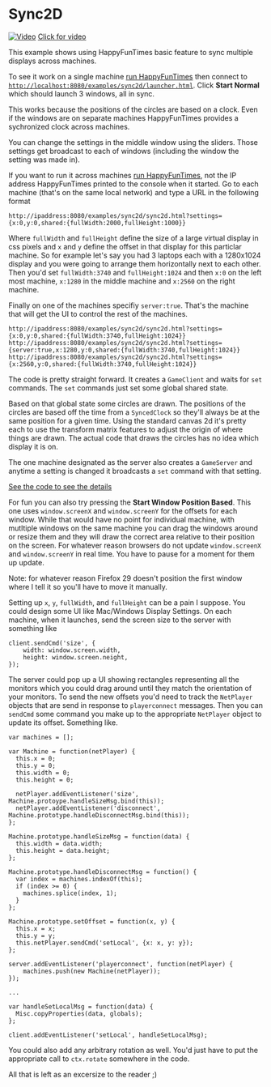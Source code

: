 Sync2D
======

[![Video](http://img.youtube.com/vi/ESMlZUdYXnw/0.jpg)](http://www.youtube.com/watch?v=ESMlZUdYXnw)
[Click for video](http://www.youtube.com/watch?v=ESMlZUdYXnw)


This example shows using HappyFunTimes basic feature to sync multiple displays
across machines.

To see it work on a single machine [run HappyFunTimes](../../README.md#running-the-examples) then
connect to [`http://localhost:8080/examples/sync2d/launcher.html`](http://localhost:8080/examples/sync2d/launcher.html).
Click **Start Normal** which should launch 3 windows, all in sync.

This works because the positions of the circles are based on a clock.
Even if the windows are on separate machines HappyFunTimes provides a
sychronized clock across machines.

You can change the settings in the middle window using the sliders. Those
settings get broadcast to each of windows (including the window the
setting was made in).

If you want to run it across machines [run HappyFunTimes](../../README.md#running-the-examples),
not the IP address HappyFunTimes printed to the console when it started.
Go to each machine (that's on the same local network) and type a URL in the following format

    http://ipaddress:8080/examples/sync2d/sync2d.html?settings={x:0,y:0,shared:{fullWidth:2000,fullHeight:1000}}

Where `fullWidth` and `fullHeight` define the size of a large virtual
display in css pixels and `x` and `y` define the offset in that display
for this particlar machine.  So for example let's say you had 3 laptops
each with a 1280x1024 display and you were going to arrange them
horizontally next to each other.  Then you'd set `fullWidth:3740` and
`fullHeight:1024` and then `x:0` on the left most machine, `x:1280` in the
middle machine and `x:2560` on the right machine.

Finally on one of the machines specifiy `server:true`.  That's the machine
that will get the UI to control the rest of the machines.

    http://ipaddress:8080/examples/sync2d/sync2d.html?settings={x:0,y:0,shared:{fullWidth:3740,fullHeight:1024}}
    http://ipaddress:8080/examples/sync2d/sync2d.html?settings={server:true,x:1280,y:0,shared:{fullWidth:3740,fullHeight:1024}}
    http://ipaddress:8080/examples/sync2d/sync2d.html?settings={x:2560,y:0,shared:{fullWidth:3740,fullHeight:1024}}

The code is pretty straight forward.  It creates a `GameClient` and waits
for `set` commands.  The `set` commands just set some global shared state.

Based on that global state some circles are drawn.  The positions of the
circles are based off the time from a `SyncedClock` so they'll always be
at the same position for a given time.  Using the standard canvas 2d it's
pretty each to use the transform matrix features to adjust the origin of
where things are drawn.  The actual code that draws the circles has no
idea which display it is on.

The one machine designated as the server also creates a `GameServer` and
anytime a setting is changed it broadcasts a `set` command with that
setting.

[See the code to see the details](https://github.com/greggman/HappyFunTimes/blob/master/public/examples/sync2d/scripts/sync2d.js)

For fun you can also try pressing the **Start Window Position Based**.
This one uses `window.screenX` and `window.screenY` for the offsets for
each window.  While that would have no point for individual machine, with
mutltiple windows on the same machine you can drag the windows around or
resize them and they will draw the correct area relative to their position
on the screen.  For whatever reason browsers do not update
`window.screenX` and `window.screenY` in real time.  You have to pause for
a moment for them up update.

Note: for whatever reason Firefox 29 doesn't position the first window
where I tell it so you'll have to move it manually.

Setting up `x`, `y`, `fullWidth`, and `fullHeight` can be a pain I
suppose. You could design some UI like Mac/Windows Display Settings. On
each machine, when it launches, send the screen size to the server with
something like

    client.sendCmd('size', {
        width: window.screen.width,
        height: window.screen.neight,
    });

The server could pop up a UI showing rectangles representing all the
monitors which you could drag around until they match the orientation
of your monitors. To send the new offsets you'd need to track the
`NetPlayer` objects that are send in response to `playerconnect` messages.
Then you can `sendCmd` some command you make up to the appropriate
`NetPlayer` object to update its offset. Something like.

    var machines = [];

    var Machine = function(netPlayer) {
      this.x = 0;
      this.y = 0;
      this.width = 0;
      this.height = 0;

      netPlayer.addEventListener('size', Machine.protoype.handleSizeMsg.bind(this));
      netPlayer.addEventListener('disconnect', Machine.prototype.handleDisconnectMsg.bind(this));
    };

    Machine.prototype.handleSizeMsg = function(data) {
      this.width = data.width;
      this.height = data.height;
    };

    Machine.prototype.handleDisconnectMsg = function() {
      var index = machines.indexOf(this);
      if (index >= 0) {
        machines.splice(index, 1);
      }
    };

    Machine.prototype.setOffset = function(x, y) {
      this.x = x;
      this.y = y;
      this.netPlayer.sendCmd('setLocal', {x: x, y: y});
    };

    server.addEventListener('playerconnect', function(netPlayer) {
        machines.push(new Machine(netPlayer));
    });

    ...

    var handleSetLocalMsg = function(data) {
      Misc.copyProperties(data, globals);
    };

    client.addEventListener('setLocal', handleSetLocalMsg);

You could also add any arbitrary rotation as well. You'd just have to
put the appropriate call to `ctx.rotate` somewhere in the code.

All that is left as an excersize to the reader ;)




